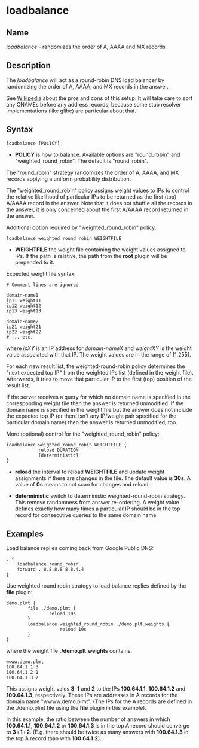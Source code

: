 # loadbalance

## Name

*loadbalance* - randomizes the order of A, AAAA and MX records.

## Description

The *loadbalance* will act as a round-robin DNS load balancer by randomizing the order of A, AAAA,
and MX records in the answer.

See [Wikipedia](https://en.wikipedia.org/wiki/Round-robin_DNS) about the pros and cons of this
setup. It will take care to sort any CNAMEs before any address records, because some stub resolver
implementations (like glibc) are particular about that.

## Syntax

~~~
loadbalance [POLICY]
~~~

* **POLICY** is how to balance. Available options are "round_robin" and "weighted_round_robin". The default is "round_robin".

The "round_robin" strategy randomizes the order of  A, AAAA, and MX records applying a uniform probability distribution.

The "weighted_round_robin" policy assigns weight values to IPs to control the relative likelihood of particular IPs to be returned as the first
(top) A/AAAA record in the answer. Note that it does not shuffle all the records in the answer, it is only concerned about the first A/AAAA record
returned in the answer.

Additional option required by "weighted_round_robin" policy:

~~~
loadbalance weighted_round_robin WEIGHTFILE
~~~

* **WEIGHTFILE** the weight file containing the weight values assigned to IPs. If the path is relative, the path from the **root** plugin will be prepended to it.

Expected weight file syntax:

~~~
# Comment lines are ignored

domain-name1
ip11 weight11
ip12 weight12
ip13 weight13

domain-name2
ip21 weight21
ip22 weight22
# ... etc.
~~~

where *ipXY* is an IP address for *domain-nameX* and *weightXY* is the weight value associated with that IP. The weight values are in the range of [1,255].

For each new result list, the weighted-round-robin policy determines the "next expected top IP" from the weighted IPs list (defined in the weight file). Afterwards, it tries to move that particular IP to the first (top) position of the result list.

If the server receives a query for which no domain name is specified in the corresponding weight file then the answer is returned unmodified. If the domain name is specified in the weight file but the answer does not include the expected top IP (or there isn't any IP/weight pair specified for the particular domain name) then the answer is returned unmodified, too.

More (optional) control for the "weighted_round_robin" policy:

~~~
loadbalance weighted_round_robin WEIGHTFILE {
			reload DURATION
			[deterministic]
}
~~~

* **reload** the interval to reload **WEIGHTFILE** and update weight assignments if there are changes in the file. The default value is **30s**. A value of **0s** means to not scan for changes and reload.

* **deterministic** switch to deterministic weighted-round-robin strategy. This remove randomness from answer re-ordering. A weight value defines exactly how many
times a particular IP should be in the top record for consecutive queries to the same domain name.


## Examples

Load balance replies coming back from Google Public DNS:

~~~ corefile
. {
    loadbalance round_robin
    forward . 8.8.8.8 8.8.4.4
}
~~~

Use weighted round robin strategy to load balance replies defined by the **file** plugin:

~~~ corefile
demo.plmt {
        file ./demo.plmt {
                reload 10s
        }
        loadbalance weighted_round_robin ./demo.plt.weights {
                    reload 10s
        }
}
~~~

where the weight file **./demo.plt.weights** contains:

~~~
wwww.demo.plmt
100.64.1.1 3
100.64.1.2 1
100.64.1.3 2
~~~

This assigns weight vales **3**, **1** and **2** to the IPs **100.64.1.1**, **100.64.1.2** and **100.64.1.3**, respectively. These IPs are addresses in A records for the domain name "wwww.demo.plmt". (The IPs for the A records are defined in the ./demo.plmt file using the **file** plugin in this example).

In this example, the ratio between the number of answers in which **100.64.1.1**, **100.64.1.2** or **100.64.1.3** is in the top A record should converge to  **3 : 1 : 2**.  (E.g. there should be twice as many answers with **100.64.1.3** in the top A record than with **100.64.1.2**).
